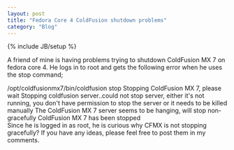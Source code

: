 ```yaml
---
layout: post
title: "Fedora Core 4 ColdFusion shutdown problems"
category: "Blog"
---
```

{% include JB/setup %}

A friend of mine is having problems trying to shutdown ColdFusion MX 7 on fedora core 4\. He logs in to root and gets the following error when he uses the stop command;

<div class="code">/opt/coldfusionmx7/bin/coldfusion stop  
 Stopping ColdFusion MX 7, please wait  
 Stopping coldfusion server..could not stop server, either it's not running, you don't have permission to stop the server or it needs to be killed manually The ColdFusion MX 7 server seems to be hanging, will stop non-gracefully ColdFusion MX 7 has been stopped</div>
Since he is logged in as root, he is curious why CFMX is not stopping gracefully? If you have any ideas, please feel free to post them in my comments.